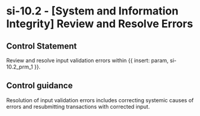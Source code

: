 # si-10.2 - \[System and Information Integrity\] Review and Resolve Errors

## Control Statement

Review and resolve input validation errors within {{ insert: param, si-10.2_prm_1 }}.

## Control guidance

Resolution of input validation errors includes correcting systemic causes of errors and resubmitting transactions with corrected input.
